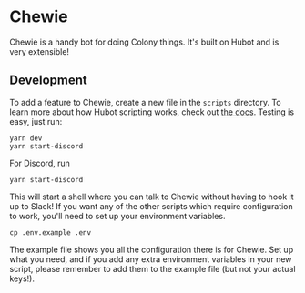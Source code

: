 # Chewie

Chewie is a handy bot for doing Colony things. It's built on Hubot and is very extensible!

## Development

To add a feature to Chewie, create a new file in the `scripts` directory. To learn more about how Hubot scripting works, check out [the docs](https://hubot.github.com/docs/scripting/). Testing is easy, just run:

```
yarn dev
yarn start-discord
```

For Discord, run
```
yarn start-discord
```


This will start a shell where you can talk to Chewie without having to hook it up to Slack! If you want any of the other scripts which require configuration to work, you'll need to set up your environment variables.

```
cp .env.example .env
```

The example file shows you all the configuration there is for Chewie. Set up what you need, and if you add any extra environment variables in your new script, please remember to add them to the example file (but not your actual keys!).
